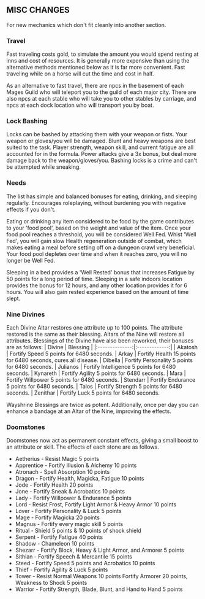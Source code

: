 ## MISC CHANGES
For new mechanics which don't fit cleanly into another section.

### Travel
Fast traveling costs gold, to simulate the amount you would spend resting at inns and cost of resources. It is generally more expensive than using the alternative methods mentioned below as it is far more convenient. Fast traveling while on a horse will cut the time and cost in half.

As an alternative to fast travel, there are npcs in the basement of each Mages Guild who will teleport you to the guild of each major city. There are also npcs at each stable who will take you to other stables by carriage, and npcs at each dock location who will transport you by boat. 

### Lock Bashing
Locks can be bashed by attacking them with your weapon or fists. Your weapon or gloves/you will be damaged. Blunt and heavy weapons are best suited to the task. Player strength, weapon skill, and current fatigue are all accounted for in the formula. Power attacks give a 3x  bonus, but deal more damage back to the weapon/gloves/you. Bashing locks is a crime and can't be attempted while sneaking.

### Needs
The list has simple and balanced bonuses for eating, drinking, and sleeping regularly. Encourages roleplaying, without burdening you with negative effects if you don't. 

Eating or drinking any item considered to be food by the game contributes to your 'food pool', based on the weight and value of the item. Once your food pool reaches a threshold, you will be considered Well Fed. Whist 'Well Fed', you will gain slow Health regeneration outside of combat, which makes eating a meal before setting off on a dungeon crawl very beneficial. Your food pool depletes over time and when it reaches zero, you will no longer be Well Fed. 

Sleeping in a bed provides a 'Well Rested' bonus that increases Fatigue by 50 points for a long period of time. Sleeping in a safe indoors location provides the bonus for 12 hours, and any other location provides it for 6 hours. You will also gain rested experience based on the amount of time slept.

### Nine Divines
Each Divine Altar restores one attribute up to 100 points. The attribute restored is the same as their blessing. Altars of the Nine will restore all attributes. Blessings of the Divine have also been reworked, their bonuses are as follows:
| Divine    | Blessing | 
|:--------------:|:-------------:|
| Akatosh | Fortify Speed 5 points for 6480 seconds.
| Arkay | Fortify Health 15 points for 6480 seconds, cures all disease.
| Dibella | Fortify Personality 5 points for 6480 seconds.
| Julianos | Fortify Intelligence 5 points for 6480 seconds.
| Kynareth | Fortify Agility 5 points for 6480 seconds.
| Mara | Fortify Willpower 5 points for 6480 seconds.
| Stendarr | Fortify Endurance 5 points for 6480 seconds.
| Talos | Fortify Strength 5 points for 6480 seconds.
| Zenithar | Fortify Luck 5 points for 6480 seconds.

Wayshrine Blessings are twice as potent. Additionally, once per day you can enhance a bandage at an Altar of the Nine, improving the effects. 

### Doomstones

Doomstones now act as permanent constant effects, giving a small boost to an attribute or skill. The effects of each stone are as follows.

- Aetherius - Resist Magic 5 points
- Apprentice - Fortify Illusion & Alchemy 10 points
- Atronach - Spell Absorption 10 points
- Dragon - Fortify Health, Magicka, Fatigue 10 points
- Jode - Fortify Health 20 points
- Jone - Fortify Sneak & Acrobatics 10 points
- Lady - Fortify Willpower & Endurance 5 points
- Lord - Resist Frost, Fortify Light Armor & Heavy Armor 10 points
- Lover - Fortify Personality & Luck 5 points
- Mage - Fortify Magicka 20 points
- Magnus - Fortify every magic skill 5 points
- Ritual - Shield 5 points & 10 points of shock shield
- Serpent - Fortify Fatigue 40 points
- Shadow - Chameleon 10 points
- Shezarr - Fortify Block, Heavy & Light Armor, and Armorer 5 points
- Sithian - Fortify Speech & Mercantile 15 points
- Steed - Fortify Speed 5 points and Acrobatics 10 points
- Thief - Fortify Agility & Luck 5 points
- Tower - Resist Normal Weapons 10 points Fortify Armorer 20 points, Weakness to Shock 5 points
- Warrior - Fortify Strength, Blade, Blunt, and Hand to Hand 5 points
